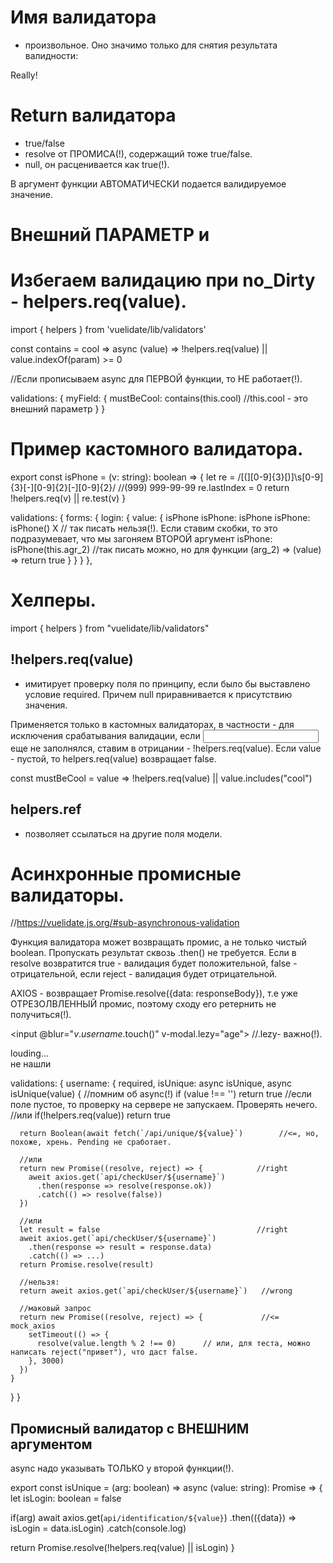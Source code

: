 # Имя валидатора
- произвольное.
Оно значимо только для снятия результата валидности:

<div v-if="!$v.myField.mustBeCool">Really!</div>

# Return валидатора
- true/false 
- resolve от ПРОМИСА(!), содержащий тоже true/false.
- null, он расценивается как true(!).

В аргумент функции АВТОМАТИЧЕСКИ подается валидируемое значение.




# Внешний ПАРАМЕТР и
# Избегаем валидацию при no_Dirty - helpers.req(value).
import { helpers } from 'vuelidate/lib/validators'

const contains = cool => async (value) => !helpers.req(value) || value.indexOf(param) >= 0

//Если прописываем async для ПЕРВОЙ функции, то НЕ работает(!).

validations: {
  myField: {
    mustBeCool: contains(this.cool)        //this.cool - это внешний параметр
  }
}




# Пример кастомного валидатора.
export const isPhone = (v: string): boolean => {
  let re = /[(][0-9]{3}[)]\s[0-9]{3}[-][0-9]{2}[-][0-9]{2}/       //(999) 999-99-99
  re.lastIndex = 0
  return !helpers.req(v) || re.test(v)
}

validations: {
  forms: {
    login: {
      value: {
        isPhone
        isPhone: isPhone
        isPhone: isPhone()  X  // так писать нельзя(!). Если ставим скобки, то это подразумевает, что мы загоняем ВТОРОЙ аргумент
        isPhone: isPhone(this.agr_2)    //так писать можно, но для функции (arg_2) => (value) => return true
      }
    }
  }
},



# Хелперы.
import { helpers } from "vuelidate/lib/validators"

## !helpers.req(value)
- имитирует проверку поля по принципу, если было бы выставлено условие required.
Причем null приравнивается к присутствию значения.
  
Применяется только в кастомных валидаторах,
в частности - для исключения срабатывания валидации, если <input> еще не заполнялся, 
ставим в отрицании - !helpers.req(value).
Если value - пустой, то helpers.req(value) возвращает false.

const mustBeCool = value => !helpers.req(value) || value.includes("cool")



## helpers.ref
- позволяет ссылаться на другие поля модели.






# Асинхронные промисные валидаторы.
//https://vuelidate.js.org/#sub-asynchronous-validation

Функция валидатора может возвращать промис, а не только чистый boolean.
Пропускать результат сквозь .then() не требуется.
Если в resolve возвратится true - валидация будет положительной, false - отрицательной,
если reject - валидация будет отрицательной.

AXIOS - возвращает Promise.resolve({data: responseBody}), т.е уже ОТРЕЗОЛВЛЕННЫЙ промис,
поэтому сходу его ретернить не получиться(!).

<input @blur="$v.username.$touch()" v-modal.lezy="age">    //.lezy- важно(!).
<div v-show="$v.username.$pending">louding...</div>
<div v-show="!$v.username.isUnique">не нашли</div>
  
validations: {
  username: {
    required,
    isUnique: async isUnique,
    async isUnique(value) {             //помним об async(!)
      if (value !== '') return true     //если поле пустое, то проверку на сервере не запускаем. Проверять нечего.
      //или
      if(!helpers.req(value)) return true

      return Boolean(await fetch(`/api/unique/${value}`)        //<=, но, похоже, хрень. Pending не сработает.

      //или
      return new Promise((resolve, reject) => {            //right
        aweit axios.get(`api/checkUser/${username}`)
          .then(response => resolve(response.ok))
          .catch(() => resolve(false))
      })

      //или
      let result = false                                   //right
      aweit axios.get(`api/checkUser/${username}`)
        .then(response => result = response.data)
        .catch(() => ...)
      return Promise.resolve(result)

      //нельзя:
      return aweit axios.get(`api/checkUser/${username}`)   //wrong

      //маковый запрос
      return new Promise((resolve, reject) => {             //<= mock_axios
        setTimeout(() => {
          resolve(value.length % 2 !== 0)      // или, для теста, можно написать reject("привет"), что даст false.
        }, 3000)
      })
    }
  }
}




## Промисный валидатор с ВНЕШНИМ аргументом
async надо указывать ТОЛЬКО у второй функции(!).

export const isUnique = (arg: boolean) => async (value: string): Promise<boolean> => {  
  let isLogin: boolean = false

  if(arg)
    await axios.get(`api/identification/${value}`)
      .then(({data}) => isLogin = data.isLogin)
      .catch(console.log)
  
  return Promise.resolve(!helpers.req(value) || isLogin)
}




